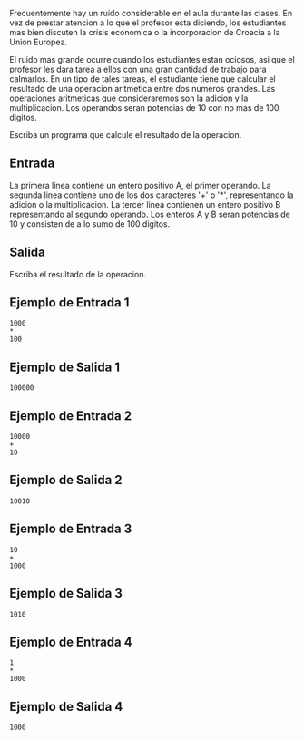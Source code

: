 Frecuentemente  hay un  ruido  considerable  en  el  aula  durante  las clases.  En  vez  de  prestar atencion  a  lo  que  el  profesor  esta  diciendo,  los  estudiantes  mas  bien  discuten  la  crisis economica o la incorporacion de Croacia a la Union Europea.



El ruido mas grande ocurre cuando los estudiantes estan ociosos, asi que el profesor les dara tarea  a ellos con  una  gran cantidad  de  trabajo para  calmarlos.  En un tipo de  tales tareas, el estudiante  tiene  que  calcular  el  resultado  de  una  operacion  aritmetica  entre  dos  numeros grandes. Las operaciones aritmeticas que consideraremos  son  la  adicion  y la  multiplicacion. Los operandos seran potencias de 10 con no mas de 100 digitos.



Escriba un programa que calcule el resultado de la operacion.



## Entrada



La primera linea contiene un entero positivo A, el primer operando. La segunda linea contiene uno de los dos caracteres '+' o '*', representando la adicion o la multiplicacion. La tercer linea contienen un entero positivo B representando al segundo operando. Los enteros A y  B seran potencias de 10 y consisten de a lo sumo de 100 digitos.



## Salida



Escriba el resultado de la operacion.



## Ejemplo de Entrada 1



```
1000
*
100
```


## Ejemplo de Salida 1



```
100000
```


## Ejemplo de Entrada 2



```
10000
+
10
```


## Ejemplo de Salida 2



```
10010
```


## Ejemplo de Entrada 3



```
10
+
1000
```


## Ejemplo de Salida 3



```
1010
```


## Ejemplo de Entrada 4



```
1
*
1000
```


## Ejemplo de Salida 4



```
1000
```


